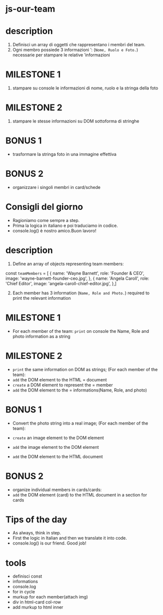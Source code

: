 # js-our-team

# description

1. Definisci un array di oggetti che rappresentano i membri del team.
2. Ogni membro possiede 3 informazioni ‵: (`Nome, Ruolo e Foto.`) necessarie per stampare le relative ‵informazioni

# MILESTONE 1

1.  stampare su console le informazioni di nome, ruolo e la stringa della foto

# MILESTONE 2

1.  stampare le stesse informazioni su DOM sottoforma di stringhe

# BONUS 1

- trasformare la stringa foto in una immagine effettiva

# BONUS 2

- organizzare i singoli membri in card/schede

# Consigli del giorno

- Ragioniamo come sempre a step.
- Prima la logica in italiano e poi traduciamo in codice.
- console.log() è nostro amico.Buon lavoro!

# description

1. Define an array of objects representing team members:

const `teamMembers` = [
{
name: 'Wayne Barnett',
role: 'Founder & CEO',
image: 'wayne-barnett-founder-ceo.jpg',
},
{
name: 'Angela Caroll',
role: 'Chief Editor',
image: 'angela-caroll-chief-editor.jpg',
},]

2.  Each member has 3 information (`Name, Role and Photo.`) required to print the relevant information

# MILESTONE 1

- For each member of the team:
  `print` on console the Name, Role and photo information as a string

# MILESTONE 2

- `print` the same information on DOM as strings;
  (For each member of the team):
- `add` the DOM element to the HTML = document
- `create` a DOM element to represent the = member
- `add` the DOM element to the = informations(Name, Role, and photo)

# BONUS 1

- Convert the photo string into a real image;
  (For each member of the team):

- `create` an image element to the DOM element
- `add` the image element to the DOM element
- `add` the DOM element to the HTML document

# BONUS 2

- organize individual members in cards/cards:
- `add` the DOM element (card) to the HTML document in a section for cards

# Tips of the day

- As always, think in step.
- First the logic in Italian and then we translate it into code.
- console.log() is our friend. Good job!

# tools

- definisci const
- informations
- console.log
- for in cycle
- murkup for each member(attach img)
- div in html-card col-row
- add murkup to html inner
